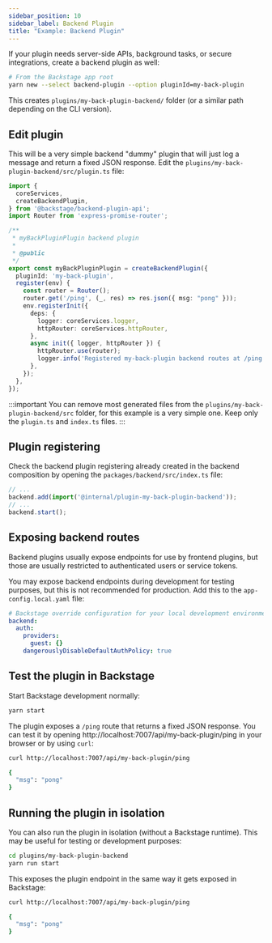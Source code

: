```yaml
---
sidebar_position: 10
sidebar_label: Backend Plugin
title: "Example: Backend Plugin"
---
```


If your plugin needs server-side APIs, background tasks, or secure integrations, create a backend plugin as well:

```bash
# From the Backstage app root
yarn new --select backend-plugin --option pluginId=my-back-plugin
```

This creates `plugins/my-back-plugin-backend/` folder (or a similar path depending on the CLI version).

## Edit plugin

This will be a very simple backend "dummy" plugin that will just log a message and return a fixed JSON response. Edit the `plugins/my-back-plugin-backend/src/plugin.ts` file:

```ts
import {
  coreServices,
  createBackendPlugin,
} from '@backstage/backend-plugin-api';
import Router from 'express-promise-router';

/**
 * myBackPluginPlugin backend plugin
 *
 * @public
 */
export const myBackPluginPlugin = createBackendPlugin({
  pluginId: 'my-back-plugin',
  register(env) {
    const router = Router();
    router.get('/ping', (_, res) => res.json({ msg: "pong" }));
    env.registerInit({
      deps: {
        logger: coreServices.logger,
        httpRouter: coreServices.httpRouter,
      },
      async init({ logger, httpRouter }) {
        httpRouter.use(router);
        logger.info('Registered my-back-plugin backend routes at /ping');
      },
    });
  },
});
```

:::important
You can remove most generated files from the `plugins/my-back-plugin-backend/src` folder, for this example is a very simple one. Keep only the `plugin.ts` and `index.ts` files.
:::

## Plugin registering

Check the backend plugin registering already created in the backend composition by opening the `packages/backend/src/index.ts` file:

```ts
// ...
backend.add(import('@internal/plugin-my-back-plugin-backend'));
// ...
backend.start();
```

## Exposing backend routes

Backend plugins usually expose endpoints for use by frontend plugins, but those are usually restricted to authenticated users or service tokens.

You may expose backend endpoints during development for testing purposes, but this is not recommended for production. Add this to the `app-config.local.yaml` file:

```yaml
# Backstage override configuration for your local development environment
backend:
  auth:
    providers:
      guest: {}
    dangerouslyDisableDefaultAuthPolicy: true
```

## Test the plugin in Backstage

Start Backstage development normally:

```bash
yarn start
```

The plugin exposes a `/ping` route that returns a fixed JSON response. You can test it by opening http://localhost:7007/api/my-back-plugin/ping in your browser or by using `curl`:

```bash
curl http://localhost:7007/api/my-back-plugin/ping

{
  "msg": "pong"
}
```

## Running the plugin in isolation

You can also run the plugin in isolation (without a Backstage runtime). This may be useful for testing or development purposes:

```bash
cd plugins/my-back-plugin-backend
yarn run start
```

This exposes the plugin endpoint in the same way it gets exposed in Backstage:

```bash
curl http://localhost:7007/api/my-back-plugin/ping

{
  "msg": "pong"
}
```
